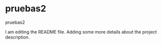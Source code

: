 # pruebas2
pruebas2

I am editing the README file. Adding some more details about the project description.
